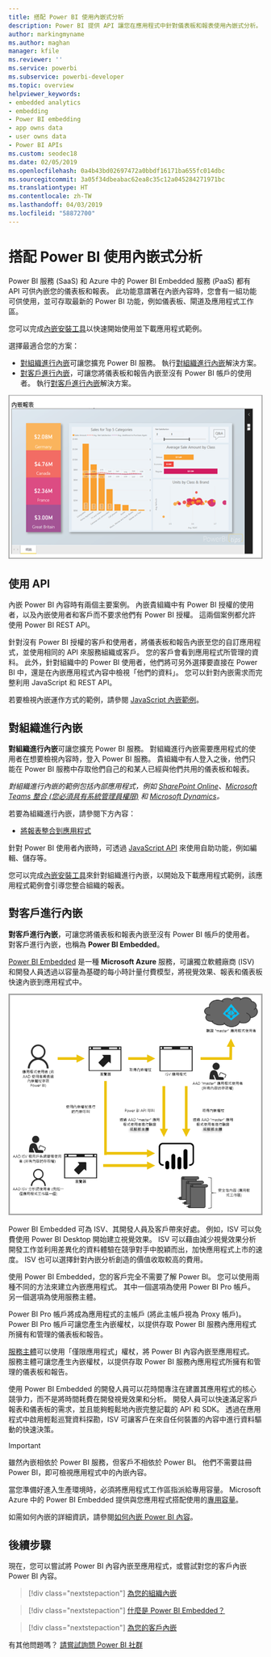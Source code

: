 ```yaml
---
title: 搭配 Power BI 使用內嵌式分析
description: Power BI 提供 API 讓您在應用程式中針對儀表板和報表使用內嵌式分析。 深入了解在 PaaS 和 SaaS 環境中使用內嵌式分析軟體、內嵌式分析工具，或內嵌式商業智慧工具搭配 Power BI 執行內嵌作業的相關資訊。
author: markingmyname
ms.author: maghan
manager: kfile
ms.reviewer: ''
ms.service: powerbi
ms.subservice: powerbi-developer
ms.topic: overview
helpviewer_keywords:
- embedded analytics
- embedding
- Power BI embedding
- app owns data
- user owns data
- Power BI APIs
ms.custom: seodec18
ms.date: 02/05/2019
ms.openlocfilehash: 0a4b43bd02697472a0bbdf16171ba655fc014dbc
ms.sourcegitcommit: 3a05f34dbeabac62ea8c35c12a045284271971bc
ms.translationtype: HT
ms.contentlocale: zh-TW
ms.lasthandoff: 04/03/2019
ms.locfileid: "58872700"
---
```

# <a name="embedded-analytics-with-power-bi"></a>搭配 Power BI 使用內嵌式分析

Power BI 服務 (SaaS) 和 Azure 中的 Power BI Embedded 服務 (PaaS) 都有 API 可供內嵌您的儀表板和報表。 此功能意謂著在內嵌內容時，您會有一組功能可供使用，並可存取最新的 Power BI 功能，例如儀表板、閘道及應用程式工作區。

您可以完成[內嵌安裝工具](https://aka.ms/embedsetup)以快速開始使用並下載應用程式範例。

選擇最適合您的方案：

* [對組織進行內嵌](embedding.md#embedding-for-your-organization)可讓您擴充 Power BI 服務。 執行[對組織進行內嵌](https://aka.ms/embedsetup/UserOwnsData)解決方案。
* [對客戶進行內嵌](embedding.md#embedding-for-your-customers)，可讓您將儀表板和報告內嵌至沒有 Power BI 帳戶的使用者。 執行[對客戶進行內嵌](https://aka.ms/embedsetup/AppOwnsData)解決方案。

![PBIE 範例](media/what-can-you-do/what-can-you-do-02.png)

## <a name="using-apis"></a>使用 API

內嵌 Power BI 內容時有兩個主要案例。 內嵌貴組織中有 Power BI 授權的使用者，以及內嵌使用者和客戶而不要求他們有 Power BI 授權。 這兩個案例都允許使用 Power BI REST API。

針對沒有 Power BI 授權的客戶和使用者，將儀表板和報告內嵌至您的自訂應用程式，並使用相同的 API 來服務組織或客戶。 您的客戶會看到應用程式所管理的資料。 此外，針對組織中的 Power BI 使用者，他們將可另外選擇要直接在 Power BI 中，還是在內嵌應用程式內容中檢視「他們的資料」。 您可以針對內嵌需求而完整利用 JavaScript 和 REST API。

若要檢視內嵌運作方式的範例，請參閱 [JavaScript 內嵌範例](https://microsoft.github.io/PowerBI-JavaScript/demo/)。

## <a name="embedding-for-your-organization"></a>對組織進行內嵌

**對組織進行內嵌**可讓您擴充 Power BI 服務。 對組織進行內嵌需要應用程式的使用者在想要檢視內容時，登入 Power BI 服務。 貴組織中有人登入之後，他們只能在 Power BI 服務中存取他們自己的和某人已經與他們共用的儀表板和報表。

*對組織進行內嵌的範例包括內部應用程式，例如 [SharePoint Online](https://powerbi.microsoft.com/blog/integrate-power-bi-reports-in-sharepoint-online/)、[Microsoft Teams 整合 (您必須具有系統管理員權限)](https://powerbi.microsoft.com/blog/power-bi-teams-up-with-microsoft-teams/) 和 [Microsoft Dynamics](https://docs.microsoft.com/dynamics365/customer-engagement/basics/add-edit-power-bi-visualizations-dashboard)。*

若要為組織進行內嵌，請參閱下方內容：

* [將報表整合到應用程式](embed-sample-for-your-organization.md)

針對 Power BI 使用者內嵌時，可透過 [JavaScript API](https://github.com/Microsoft/PowerBI-JavaScript) 來使用自助功能，例如編輯、儲存等。

您可以完成[內嵌安裝工具](https://aka.ms/embedsetup/UserOwnsData)來針對組織進行內嵌，以開始及下載應用程式範例，該應用程式範例會引導您整合組織的報表。

## <a name="embedding-for-your-customers"></a>對客戶進行內嵌

**對客戶進行內嵌**，可讓您將儀表板和報表內嵌至沒有 Power BI 帳戶的使用者。 對客戶進行內嵌，也稱為 **Power BI Embedded**。

[Power BI Embedded](azure-pbie-what-is-power-bi-embedded.md) 是一種 **Microsoft Azure** 服務，可讓獨立軟體廠商 (ISV) 和開發人員透過以容量為基礎的每小時計量付費模型，將視覺效果、報表和儀表板快速內嵌到應用程式中。

![對客戶進行內嵌的內嵌流程](media/embedding/powerbi-embed-flow.png)

Power BI Embedded 可為 ISV、其開發人員及客戶帶來好處。 例如，ISV 可以免費使用 Power BI Desktop 開始建立視覺效果。 ISV 可以藉由減少視覺效果分析開發工作並利用差異化的資料體驗在競爭對手中脫穎而出，加快應用程式上市的速度。 ISV 也可以選擇針對內嵌分析創造的價值收取較高的費用。

使用 Power BI Embedded，您的客戶完全不需要了解 Power BI。 您可以使用兩種不同的方法來建立內嵌應用程式。 其中一個選項為使用 Power BI Pro 帳戶。 另一個選項為使用服務主體。 

Power BI Pro 帳戶將成為應用程式的主帳戶 (將此主帳戶視為 Proxy 帳戶)。 Power BI Pro 帳戶可讓您產生內嵌權杖，以提供存取 Power BI 服務內應用程式所擁有和管理的儀表板和報告。

[服務主體](embed-service-principal.md)可以使用「僅限應用程式」權杖，將 Power BI 內容內嵌至應用程式。 服務主體可讓您產生內嵌權杖，以提供存取 Power BI 服務內應用程式所擁有和管理的儀表板和報告。

使用 Power BI Embedded 的開發人員可以花時間專注在建置其應用程式的核心競爭力，而不是將時間耗費在開發視覺效果和分析。 開發人員可以快速滿足客戶報表和儀表板的需求，並且能夠輕鬆地內嵌完整記載的 API 和 SDK。 透過在應用程式中啟用輕鬆巡覽資料探勘，ISV 可讓客戶在來自任何裝置的內容中進行資料驅動的快速決策。

> [!IMPORTANT]
> 雖然內嵌相依於 Power BI 服務，但客戶不相依於 Power BI。 他們不需要註冊 Power BI，即可檢視應用程式中的內嵌內容。

當您準備好進入生產環境時，必須將應用程式工作區指派給專用容量。 Microsoft Azure 中的 Power BI Embedded 提供與您應用程式搭配使用的[專用容量](azure-pbie-create-capacity.md)。

如需如何內嵌的詳細資訊，請參閱[如何內嵌 Power BI 內容](embed-sample-for-customers.md)。

## <a name="next-steps"></a>後續步驟

現在，您可以嘗試將 Power BI 內容內嵌至應用程式，或嘗試對您的客戶內嵌 Power BI 內容。

> [!div class="nextstepaction"]
> [為您的組織內嵌](embed-sample-for-your-organization.md)

> [!div class="nextstepaction"]
> [什麼是 Power BI Embedded？](azure-pbie-what-is-power-bi-embedded.md)

> [!div class="nextstepaction"]
>[為您的客戶內嵌](embed-sample-for-customers.md)

有其他問題嗎？ [請嘗試詢問 Power BI 社群](http://community.powerbi.com/)

